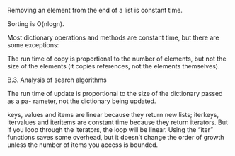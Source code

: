 Removing an element from the end of a list is constant time.

Sorting is O(nlogn).

Most dictionary operations and methods are constant time, but there are some exceptions:

The run time of copy is proportional to the number of elements, but not the size of the elements (it copies references, not the elements themselves).

B.3. Analysis of search algorithms

The run time of update is proportional to the size of the dictionary passed as a pa- rameter, not the dictionary being updated.

keys, values and items are linear because they return new lists; iterkeys, itervalues and iteritems are constant time because they return iterators. But if you loop through the iterators, the loop will be linear. Using the “iter” functions saves some overhead, but it doesn’t change the order of growth unless the number of items you access is bounded.